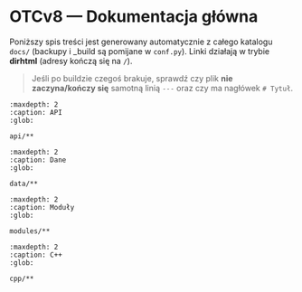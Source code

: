 # OTCv8 — Dokumentacja główna

Poniższy spis treści jest generowany automatycznie z całego katalogu `docs/` (backupy i _build są pomijane w `conf.py`). Linki działają w trybie **dirhtml** (adresy kończą się na `/`).

> Jeśli po buildzie czegoś brakuje, sprawdź czy plik **nie zaczyna/kończy się** samotną linią `---` oraz czy ma nagłówek `# Tytuł`.

```{toctree}
:maxdepth: 2
:caption: API
:glob:

api/**
```

```{toctree}
:maxdepth: 2
:caption: Dane
:glob:

data/**
```

```{toctree}
:maxdepth: 2
:caption: Moduły
:glob:

modules/**
```

```{toctree}
:maxdepth: 2
:caption: C++
:glob:

cpp/**
```
